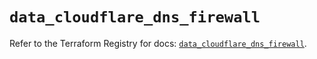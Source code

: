 # `data_cloudflare_dns_firewall`

Refer to the Terraform Registry for docs: [`data_cloudflare_dns_firewall`](https://registry.terraform.io/providers/cloudflare/cloudflare/5.10.1/docs/data-sources/dns_firewall).
